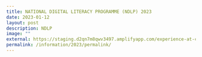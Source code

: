 ```yaml
---
title: NATIONAL DIGITAL LITERACY PROGRAMME (NDLP) 2023
date: 2023-01-12
layout: post
description: NDLP
image: ""
external: https://staging.d2qn7m8qwv3497.amplifyapp.com/experience-at-changkat/National-Digital-Literacy-Programme-NDLP
permalink: /information/2023/permalink/
---
```




